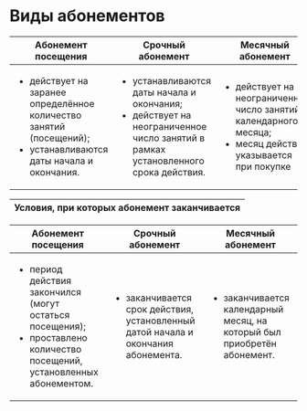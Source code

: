 # Виды абонементов

|  **Абонемент посещения**                                                                                                                    | **Срочный абонемент**                                                                                                                                       | **Месячный абонемент**                                                                                                                 |
| ------------------------------------------------------------------------------------------------------------------------------------------- | ----------------------------------------------------------------------------------------------------------------------------------------------------------- | -------------------------------------------------------------------------------------------------------------------------------------- |
| <p></p><ul><li>действует на заранее определённое количество занятий (посещений);</li><li>устанавливаются даты начала и окончания.</li></ul> | <p></p><ul><li>устанавливаются даты начала и окончания;</li><li>действует на неограниченное число занятий в рамках установленного срока действия.</li></ul> | <p></p><ul><li>действует на неограниченное число занятий календарного месяца;</li><li>месяц действия указывается при покупке</li></ul> |



| Условия, при которых абонемент заканчивается |
| -------------------------------------------- |

|  **Абонемент посещения**                                                                                                                             | **Срочный абонемент**                                                                                    | **Месячный абонемент**                                                                         |
| ---------------------------------------------------------------------------------------------------------------------------------------------------- | -------------------------------------------------------------------------------------------------------- | ---------------------------------------------------------------------------------------------- |
| <p></p><ul><li>период действия закончился (могут остаться посещения);</li><li>проставлено количество посещений, установленных абонементом.</li></ul> | <p></p><ul><li>заканчивается срок действия, установленный датой начала и окончания абонемента.</li></ul> | <p></p><ul><li>заканчивается календарный месяц, на который был приобретён абонемент.</li></ul> |
